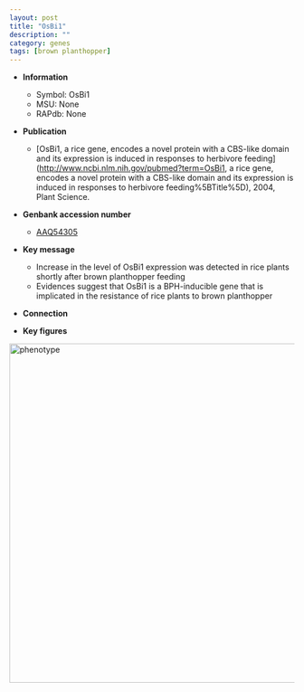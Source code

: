 ```yaml
---
layout: post
title: "OsBi1"
description: ""
category: genes
tags: [brown planthopper]
---
```


* **Information**  
    + Symbol: OsBi1  
    + MSU: None  
    + RAPdb: None  

* **Publication**  
    + [OsBi1, a rice gene, encodes a novel protein with a CBS-like domain and its expression is induced in responses to herbivore feeding](http://www.ncbi.nlm.nih.gov/pubmed?term=OsBi1, a rice gene, encodes a novel protein with a CBS-like domain and its expression is induced in responses to herbivore feeding%5BTitle%5D), 2004, Plant Science.

* **Genbank accession number**  
    + [AAQ54305](http://www.ncbi.nlm.nih.gov/nuccore/AAQ54305)

* **Key message**  
    + Increase in the level of OsBi1 expression was detected in rice plants shortly after brown planthopper feeding
    + Evidences suggest that OsBi1 is a BPH-inducible gene that is implicated in the resistance of rice plants to brown planthopper

* **Connection**  

* **Key figures**  
<img src="http://ricencode.github.io/images/OsBi1.pheno.png" alt="phenotype"  style="width: 600px;"/>



